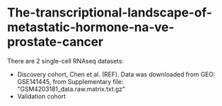 # The-transcriptional-landscape-of-metastatic-hormone-na-ve-prostate-cancer

There are 2 single-cell RNAseq datasets:
- Discovery cohort, Chen et al. (REF). Data was downloaded from GEO: GSE141445, from Supplementary file: "GSM4203181_data.raw.matrix.txt.gz"
- Validation cohort

